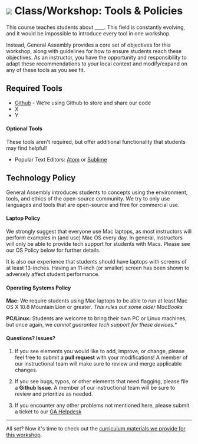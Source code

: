 # ![](https://ga-dash.s3.amazonaws.com/production/assets/logo-9f88ae6c9c3871690e33280fcf557f33.png) Class/Workshop: Tools & Policies

This course teaches students about ____. This field is constantly evolving, and it would be impossible to introduce every tool in one workshop.

Instead, General Assembly provides a core set of objectives for this workshop, along with guidelines for how to ensure students reach these objectives. As an instructor, you have the opportunity and responsibility to adapt these recommendations to your local context and modify/expand on any of these tools as you see fit.


## Required Tools

- [Github](www.github.com) - We’re using Github to store and share our code
- X
- Y

#### Optional Tools
These tools aren't required, but offer additional functionality that students may find helpful!

- Popular Text Editors: [Atom](https://atom.io) or [Sublime](http://www.sublimetext.com)



## Technology Policy

General Assembly introduces students to concepts using the environment, tools, and ethics of the open-source community. We try to only use languages and tools that are open-source and free for commercial use.

#### Laptop Policy

We strongly suggest that everyone use Mac laptops, as most instructors will perform examples in (and use) Mac OS every day. In general, instructors will only be able to provide tech support for students with Macs. Please see our OS Policy below for further details.  

It is also our experience that students should have laptops with screens of at least 13-inches. Having an 11-inch (or smaller) screen has been shown to adversely affect student performance.


#### Operating Systems Policy

**Mac:** We require students using Mac laptops to be able to run at least Mac OS X 10.8 Mountain Lion or greater. *This rules out some older MacBooks*

**PC/Linux:** Students are welcome to bring their own PC or Linux machines, but once again, we **cannot guarantee* tech support for these devices.**


#### Questions? Issues?

1. If you see elements you would like to add, improve, or change, please feel free to submit a **pull request** with your modifications! A member of our instructional team will make sure to review and merge applicable changes.

2. If you see bugs, typos, or other elements that need flagging, please file a **Github Issue**. A member of our instructional team will be sure to review and prioritize as needed.

3. If you encounter any other problems not mentioned here, please submit a ticket to our [GA Helpdesk]()

---

All set? Now it's time to check out the [curriculum materials we provide for this workshop](../02-materials/).
